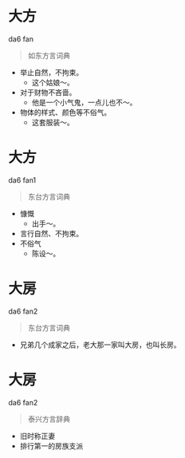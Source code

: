 # 大方
da6 fan
> 如东方言词典
- 举止自然，不拘束。
  - 这个姑娘～。
- 对于财物不吝啬。
  - 他是一个小气鬼，一点儿也不～。
- 物体的样式、颜色等不俗气。
  - 这套服装～。

# 大方
da6 fan1
> 东台方言词典
- 慷慨
  - 出手～。
- 言行自然、不拘束。
- 不俗气
  - 陈设～。

# 大房
da6 fan2
> 东台方言词典
- 兄弟几个成家之后，老大那一家叫大房，也叫长房。

# 大房
da6 fan2
> 泰兴方言辞典
- 旧时称正妻
- 排行第一的房族支派
